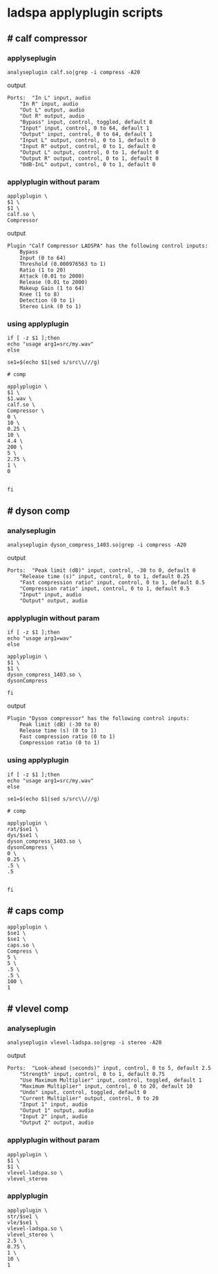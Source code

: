 # ladspa applyplugin scripts

## # calf compressor

### applyseplugin

```
analyseplugin calf.so|grep -i compress -A20
```

output

```
Ports:	"In L" input, audio
	"In R" input, audio
	"Out L" output, audio
	"Out R" output, audio
	"Bypass" input, control, toggled, default 0
	"Input" input, control, 0 to 64, default 1
	"Output" input, control, 0 to 64, default 1
	"Input L" output, control, 0 to 1, default 0
	"Input R" output, control, 0 to 1, default 0
	"Output L" output, control, 0 to 1, default 0
	"Output R" output, control, 0 to 1, default 0
	"0dB-InL" output, control, 0 to 1, default 0
```

### applyplugin without param
```
applyplugin \
$1 \
$1 \
calf.so \
Compressor
```
output

```
Plugin "Calf Compressor LADSPA" has the following control inputs:
	Bypass
	Input (0 to 64)
	Threshold (0.000976563 to 1)
	Ratio (1 to 20)
	Attack (0.01 to 2000)
	Release (0.01 to 2000)
	Makeup Gain (1 to 64)
	Knee (1 to 8)
	Detection (0 to 1)
	Stereo Link (0 to 1)
```

### using applyplugin

```
if [ -z $1 ];then
echo "usage arg1=src/my.wav"
else

se1=$(echo $1|sed s/src\\///g)

# comp

applyplugin \
$1 \
$1.wav \
calf.so \
Compressor \
0 \
10 \
0.25 \
10 \
4.4 \
200 \
5 \
2.75 \
1 \
0


fi

```

## # dyson comp
### analyseplugin

```
analyseplugin dyson_compress_1403.so|grep -i compress -A20
```
output

```
Ports:	"Peak limit (dB)" input, control, -30 to 0, default 0
	"Release time (s)" input, control, 0 to 1, default 0.25
	"Fast compression ratio" input, control, 0 to 1, default 0.5
	"Compression ratio" input, control, 0 to 1, default 0.5
	"Input" input, audio
	"Output" output, audio
```

### applyplugin without param

```
if [ -z $1 ];then
echo "usage arg1=wav"
else

applyplugin \
$1 \
$1 \
dyson_compress_1403.so \
dysonCompress

fi
```
output

```
Plugin "Dyson compressor" has the following control inputs:
	Peak limit (dB) (-30 to 0)
	Release time (s) (0 to 1)
	Fast compression ratio (0 to 1)
	Compression ratio (0 to 1)
```

### using applyplugin

```
if [ -z $1 ];then
echo "usage arg1=src/my.wav"
else

se1=$(echo $1|sed s/src\\///g)

# comp

applyplugin \
rat/$se1 \
dys/$se1 \
dyson_compress_1403.so \
dysonCompress \
0 \
0.25 \
.5 \
.5


fi
```

## # caps comp

```
applyplugin \
$se1 \
$se1 \
caps.so \
Compress \
5 \
5 \
.5 \
.5 \
100 \
1
```

## # vlevel comp

### analyseplugin

```
analyseplugin vlevel-ladspa.so|grep -i stereo -A20
```

output
```
Ports:	"Look-ahead (seconds)" input, control, 0 to 5, default 2.5
	"Strength" input, control, 0 to 1, default 0.75
	"Use Maximum Multiplier" input, control, toggled, default 1
	"Maximum Multiplier" input, control, 0 to 20, default 10
	"Undo" input, control, toggled, default 0
	"Current Multiplier" output, control, 0 to 20
	"Input 1" input, audio
	"Output 1" output, audio
	"Input 2" input, audio
	"Output 2" output, audio
```
### applyplugin without param

```
applyplugin \
$1 \
$1 \
vlevel-ladspa.so \
vlevel_stereo
```

### applyplugin


```
applyplugin \
str/$se1 \
vle/$se1 \
vlevel-ladspa.so \
vlevel_stereo \
2.5 \
0.75 \
1 \
10 \
1
```
